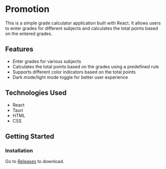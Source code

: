 # Promotion

This is a simple grade calculator application built with React. It allows users to enter grades for different subjects and calculates the total points based on the entered grades.

## Features

- Enter grades for various subjects
- Calculates the total points based on the grades using a predefined rule
- Supports different color indicators based on the total points
- Dark mode/light mode toggle for better user experience

## Technologies Used

- React
- Tauri
- HTML
- CSS

## Getting Started

### Installation

Go to [Releases](https://github.com/LRHCS/Promotion/releases) to download.
